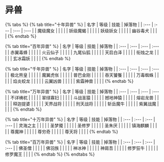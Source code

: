 # 异兽



{% tabs %}
{% tab title="十年异兽" %}
| 名字 | 等级 | 技能 | 掉落物 |
| :--- | :--- | :--- | :--- |
| 魔级魔女 |  |  |  |
| 妖级魔蝎 |  |  |  |
| 妖级妖女 |  |  |  |
| 幽谷毒犬 |  |  |  |
{% endtab %}

{% tab title="百年异兽" %}
| 名字 | 等级 | 技能 | 掉落物 |
| :--- | :--- | :--- | :--- |
| 赤翼毒蜂 |  |  |  |
| 火云仙子 |  |  |  |
| 九尾仙狐 |  |  |  |
| 天启白泽 |  |  |  |
| 衔烛之龙 |  |  |  |
| 玄冰霜妖 |  |  |  |
{% endtab %}

{% tab title="千年异兽" %}
| 名字 | 等级 | 技能 | 掉落物 |
| :--- | :--- | :--- | :--- |
| 极北熊皇 |  |  |  |
| 魔翼虎伥 |  |  |  |
| 普巴金刚 |  |  |  |
| 吞天饕餮 |  |  |  |
| 万毒蜘蛛 |  |  |  |
| 焰炎蛟龙 |  |  |  |
| 云翼凶兽 |  |  |  |
| 紫霜神兽 |  |  |  |
{% endtab %}

{% tab title="万年异兽" %}
| 名字 | 等级 | 技能 | 掉落物 |
| :--- | :--- | :--- | :--- |
| 不详梼杌 |  |  |  |
| 翠绿寡妇 |  |  |  |
| 斗战圣猿 |  |  |  |
| 撼地神猿 |  |  |  |
| 熔岩龙兽 |  |  |  |
| 释迦提婆 |  |  |  |
| 天界战将 |  |  |  |
| 刑天战将 |  |  |  |
| 斩岳魔牛 |  |  |  |
| 紫翼战魔 |  |  |  |
{% endtab %}

{% tab title="十万年异兽" %}
| 名字 | 等级 | 技能 | 掉落物 |
| :--- | :--- | :--- | :--- |
| 灵海之主 |  |  |  |
| 圣梦魇 |  |  |  |
| 圣修罗 |  |  |  |
| 圣朱厌 |  |  |  |
| 镇海麒麟 |  |  |  |
| 尊魔神 |  |  |  |
| 尊穷奇 |  |  |  |
| 尊天将 |  |  |  |
{% endtab %}

{% tab title="百万年异兽" %}
| 名字 | 等级 | 技能 | 掉落物 |
| :--- | :--- | :--- | :--- |
| 佛圣僧 |  |  |  |
| 佛羽族 |  |  |  |
| 神冰神 |  |  |  |
| 神肩吾 |  |  |  |
| 修罗狂牛 |  |  |  |
| 修罗魔王 |  |  |  |
{% endtab %}
{% endtabs %}

